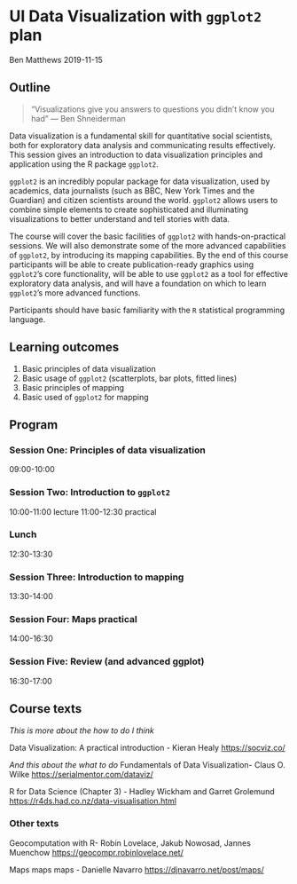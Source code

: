 UI Data Visualization with `ggplot2` plan
================
Ben Matthews
2019-11-15

## Outline

> “Visualizations give you answers to questions you didn’t know you had”
> — Ben Shneiderman

Data visualization is a fundamental skill for quantitative social
scientists, both for exploratory data analysis and communicating results
effectively. This session gives an introduction to data visualization
principles and application using the R package `ggplot2`.

`ggplot2` is an incredibly popular package for data visualization, used
by academics, data journalists (such as BBC, New York Times and the
Guardian) and citizen scientists around the world. `ggplot2` allows
users to combine simple elements to create sophisticated and
illuminating visualizations to better understand and tell stories with
data.

The course will cover the basic facilities of `ggplot2` with
hands-on-practical sessions. We will also demonstrate some of the more
advanced capabilities of `ggplot2`, by introducing its mapping
capabilities. By the end of this course participants will be able to
create publication-ready graphics using `ggplot2`’s core functionality,
will be able to use `ggplot2` as a tool for effective exploratory data
analysis, and will have a foundation on which to learn `ggplot2`’s more
advanced functions.

Participants should have basic familiarity with the `R` statistical
programming language.

## Learning outcomes

1.  Basic principles of data visualization
2.  Basic usage of `ggplot2` (scatterplots, bar plots, fitted lines)
3.  Basic principles of mapping
4.  Basic used of `ggplot2` for mapping

## Program

### Session One: Principles of data visualization

09:00-10:00

### Session Two: Introduction to `ggplot2`

10:00-11:00 lecture 11:00-12:30 practical

### Lunch

12:30-13:30

### Session Three: Introduction to mapping

13:30-14:00

### Session Four: Maps practical

14:00-16:30

### Session Five: Review (and advanced ggplot)

16:30-17:00

## Course texts

*This is more about the how to do I think*

Data Visualization: A practical introduction - Kieran Healy
<https://socviz.co/>

*And this about the what to do* Fundamentals of Data Visualization-
Claus O. Wilke <https://serialmentor.com/dataviz/>

R for Data Science (Chapter 3) - Hadley Wickham and Garret Grolemund
<https://r4ds.had.co.nz/data-visualisation.html>

### Other texts

Geocomputation with R- Robin Lovelace, Jakub Nowosad, Jannes Muenchow
<https://geocompr.robinlovelace.net/>

Maps maps maps - Danielle Navarro <https://djnavarro.net/post/maps/>
